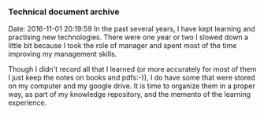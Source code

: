 <!--
title: Technical document archive
date: 2016-11-01 20:19:59
tags: 
-->
### Technical document archive
Date: 2016-11-01 20:19:59
In the past several years, I have kept learning and practising new technologies. There were one year or two I slowed down a little bit because I took the role of manager and spent most of the time improving my management skills. 

Though I didn't record all that I learned (or more accurately for most of them I just keep the notes on books and pdfs:-)), I do have some that were stored on my computer and my google drive. It is time to organize them in a proper way, as part of my knowledge repository, and the memento of the learning experience. 
